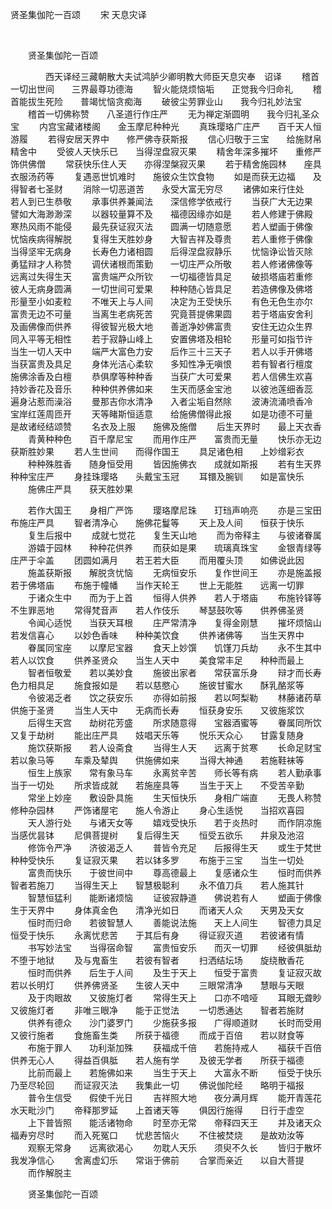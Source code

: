  贤圣集伽陀一百颂
                        　　宋 天息灾译

                        
        　      


　　贤圣集伽陀一百颂

　　　　西天译经三藏朝散大夫试鸿胪少卿明教大师臣天息灾奉　诏译
　　稽首一切出世间　　三界最尊功德海
　　智火能烧烦恼垢　　正觉我今归命礼
　　稽首能拔生死险　　普竭忧恼贪痴海
　　破彼尘劳罪业山　　我今归礼妙法宝
　　稽首一切佛称赞　　八圣道行作庄严
　　无为禅定渐圆明　　我今归礼圣众宝
　　内宫宝藏诸楼阁　　金玉摩尼种种光
　　真珠璎珞广庄严　　百千天人恒游履
　　若得安居天界中　　修严佛寺获斯报
　　信心归敬于三宝　　给施财帛精舍中
　　受彼人天快乐已　　当得涅盘寂灭果
　　精舍年深多摧坏　　重修严饰供佛僧
　　常获快乐住人天　　亦得涅槃寂灭果
　　若于精舍施园林　　座具衣服汤药等
　　复遇恶世饥难时　　施彼众生饮食物
　　如是而获无边福　　及得智者七圣财
　　消除一切恶道苦　　永受大富无穷尽
　　诸佛如来行住处　　若人到已生恭敬
　　承事供养兼闻法　　深信修学依戒行
　　当获广大无边果　　譬如大海渺渺深
　　以器较量算不及　　福德因缘亦如是
　　若人修建于佛殿　　寒热风雨不能侵
　　最先获证寂灭法　　圆满一切随意愿
　　若人塑画于佛像　　忧恼疾病得解脱
　　复得生天胜妙身　　大智吉祥及尊贵
　　若人重修于佛像　　当得坚牢无病身
　　长寿色力诸相圆　　后得涅盘寂静乐
　　忧恼诤讼皆灭除　　勇猛辩才人称赞
　　调伏诸根而策勤　　一切庄严众所敬
　　若人修诸佛像等　　远离过失得生天
　　富贵端严众所钦　　一切福德皆具足
　　破损塔庙若重修　　彼人无病身圆满
　　一切世间可爱果　　种种随心皆具足
　　若造佛像及佛塔　　形量至小如麦粒
　　不唯天上与人间　　决定为王受快乐
　　有色无色生亦尔　　富贵无边不可量
　　当离生老病死苦　　究竟菩提佛果圆
　　若于塔庙安舍利　　及画佛像而供养
　　得彼智光极大地　　善逝净妙佛富贵
　　安住无边众生界　　同入平等无相性
　　若于寂静山峰上　　安置佛塔及相轮
　　形量可如指节许　　当生一切人天中
　　端严大富色力安　　后作三十三天子
　　若人以手开佛塔　　当获富贵及具足
　　身体光洁心柔软　　多知性净无嗔恨
　　若有智者行檀度　　施佛涂香及白檀
　　恭俱摩等种种香　　当获广大可爱果
　　若人信佛生欢喜　　持妙香花及音乐
　　种种供养佛如来　　生天而感金宝池
　　以彼池莲细香蕊　　遍身沾惹而澡浴
　　曼那吉你水清净　　入者尘垢自然除
　　波涛流涌喷香冷　　宝岸红莲周匝开
　　天等睹斯恒适意　　给施佛僧得此报
　　如是功德不可量　　是故诸经结颂赞
　　名衣及上服　　施佛及施僧
　　后生天界时　　最上天衣香
　　青黄种种色　　百千摩尼宝
　　而用作庄严　　富贵而无量
　　快乐亦无边　　获斯胜妙果
　　若人生世间　　而得作国王
　　具足诸色相　　上妙缯彩衣
　　种种殊胜香　　随身恒受用
　　皆因施佛衣　　成就如斯报
　　若有生天界　　种种宝庄严
　　身挂珠璎珞　　头戴宝玉冠
　　耳镮及腕钏　　如是富快乐
　　施佛庄严具　　获天胜妙果

　　若作大国王　　身相广严饰
　　璎珞摩尼珠　　玎珰声响亮
　　亦是三宝田　　布施庄严具
　　智者清净心　　施佛花鬘等
　　天上及人间　　恒获于快乐
　　复生后报中
　　成就七觉花　　复生天山地
　　而为帝释主　　与彼诸眷属
　　游嬉于园林　　种种花供养
　　而获如是果　　琉璃真珠宝
　　金银青绿等　　庄严于伞盖
　　团圆如满月　　若王若大臣
　　而用覆头顶　　如佛说此因
　　施盖获斯报　　解脱贪忧恼
　　无病恒安乐　　复作世间王
　　亦是施盖报　　若于佛塔庙
　　布施于幢幡　　当作天轮王
　　世上无能胜　　远离一切罪
　　于诸众生中　　而为于上首
　　恒得人供养　　若人于塔庙
　　布施铃铎等　　不生罪恶地
　　常得梵音声　　若人作伎乐
　　琴瑟鼓吹等　　供养佛圣贤
　　令闻心适悦　　当获天耳根
　　庄严常清净　　复得金刚慧
　　摧坏烦恼山　　若发信喜心
　　以妙色香味　　种种美饮食
　　供养诸佛等　　当生天界中
　　眷属同宝座　　以摩尼宝器
　　食天上妙馔　　饥馑刀兵劫
　　永不生其中　　若人以饮食
　　供养圣贤众　　当生人天中
　　美食常丰足　　种种而最上
　　智者恒敬爱　　若以美妙食
　　施彼出家者　　常获富乐身
　　辩才而长寿　　色力相具足
　　施食报如是　　若以慈愍心
　　施彼甘蜜水　　酥乳酪浆等
　　令彼渴乏者　　饮之获安乐
　　亦得如前报　　若以呵梨勒
　　林藤诸药草　　供施于圣贤
　　当生人天中　　无病而长寿
　　恒获身安乐　　又彼施浆饮
　　后得生天宫　　劫树花芳盛
　　所求随意得　　宝器酒蜜等
　　眷属同所饮　　又复于劫树
　　能出庄严具　　妓唱天乐等
　　悦乐天众心　　甘露复随身
　　施饮获斯报　　若人设斋食
　　当得生人天　　远离于贫寒
　　长命足财宝　　若以象马等
　　车乘及辇舆　　供施佛如来
　　当得大神通　　若施鞋袜等
　　恒生上族家　　常有象马车
　　永离贫辛苦　　师长等有病
　　若人勤承事　　当于一切处
　　所求皆成就　　若施座具等
　　当生于天上　　不受苦辛勤
　　常坐上妙座　　敷设卧具施
　　生天恒快乐　　身相广端直
　　无畏人称赞　　修种杂园林
　　严饰诸屋宅　　施人令游止
　　身心生适悦　　当招欢喜园
　　天人游行处　　与诸天女等
　　嬉戏受快乐　　若于炎热时
　　而作阴凉施　　当感优昙钵
　　尼俱菩提树　　复后得生天
　　恒受五欲乐　　井泉及池沼
　　修饰令严净　　济彼渴乏人
　　普皆令充足　　后报得生天
　　或生于梵世　　种种受快乐
　　复证寂灭果　　若以钵多罗
　　布施于三宝　　当生一切处
　　富贵而快乐　　于彼世间中
　　尊高德最上　　复感诸众生
　　恒时而供养　　智者若施刀
　　当得生天上　　智慧极聪利
　　永不值刀兵　　若人施其针
　　智慧恒猛利　　能断诸烦恼
　　证彼寂静道　　佛说若有人
　　塑画于佛像　　生于天界中
　　身体真金色　　清净光如日
　　而诸天人众　　天男及天女
　　恒时而归命　　若彼智慧人
　　善能说法施　　天上人间生
　　智德力具足　　恒受于快乐
　　永离忧悲苦　　于其后有身
　　得证寂灭道　　若彼诸有情
　　书写妙法宝　　当得宿命智
　　富贵恒安乐　　而灭一切罪
　　经彼俱胝劫　　不堕于地狱
　　及与鬼畜生　　若彼有智者
　　扫洒结坛场　　旋绕散香花
　　恒时而供养　　后生于人间
　　及生于天上　　恒受于富贵
　　复证寂灭故　　若以长明灯
　　供养佛贤圣　　生彼人天中
　　三眼常清净　　慧眼与天眼
　　及于肉眼故　　又彼施灯者
　　常得生天上　　口亦不喑哑
　　耳眼无聋眇　　又彼施灯者
　　非唯三眼净　　能于正觉法
　　一切悉通达　　智者若施财
　　供养有德众　　沙门婆罗门
　　少施获多报　　广得顺道财
　　长时而受用　　又彼行施者
　　食施畜生类　　所获于福德
　　而成于百倍　　若以财食等
　　布施于罪人　　功利渐加殊
　　获福成千倍　　若施持戒人
　　福获千百倍　　供养无心人
　　得益百俱胝　　若人施有学
　　及彼无学者　　所获于福德
　　比前而最上　　若施佛如来
　　当生于天上　　大富永不断
　　恒受于快乐　　乃至尽轮回
　　而证寂灭法　　我集此一切
　　佛说伽陀经　　略明于福报
　　普令生信受　　假使千光日
　　吉祥照大地　　夜分满月辉
　　能开青莲花　　水天毗沙门
　　帝释那罗延　　上首诸天等
　　俱因行施得　　日行于虚空
　　上下普皆照　　能活诸物命
　　时至亦无常　　帝释四天王
　　并及诸天众　　福寿穷尽时
　　而入死冤口　　忧悲苦恼火
　　不住被焚烧　　是故劝汝等
　　观察无常身　　远离欲渴心
　　勿耽人天乐　　须臾不久长
　　皆归于散坏　　我发净信心
　　舍离虚幻乐　　常诣于佛前
　　合掌而亲近　　以自大菩提
　　而作解脱主


　　贤圣集伽陀一百颂


